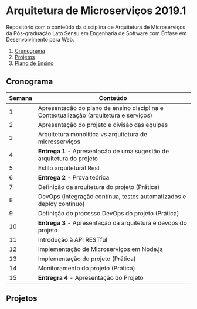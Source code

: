 # Arquitetura de Microserviços 2019.1

Repositório com o conteúdo da disciplina de Arquitetura de Microserviços da Pós-graduação Lato Sensu em Engenharia de Software com Ênfase em Desenvolvimento para Web.

  1. [Cronograma](#cronograma)
  1. [Projetos](#projetos)
  1. [Plano de Ensino](https://github.com/prof-jesiel-viana/microservicos-2019-1/blob/master/Plano%20de%20ensino.pdf)


  ## Cronograma

| Semana | Conteúdo |
| ------ | ------ |
| 1 | Apresentacão do plano de ensino disciplina e Contextualização (arquitetura e serviços) |
| 2 | Apresentação do projeto e divisão das equipes |
| 3 | Arquitetura monolítica vs arquitetura de microsserviços |
| 4 | **Entrega 1** - Apresentação de uma sugestão de arquitetura do projeto  |
| 5 | Estilo arquitetural Rest |
| 6 | **Entrega 2** - Prova teórica |
| 7 | Definição da arquitetura do projeto (Prática) |
| 8 | DevOps (integração contínua, testes automatizados e deploy contínuo) |
| 9 | Definição do processo DevOps do projeto (Prática) |
| 10 |  **Entrega 3** - Apresentação da arquitetura e devops do projeto  |
| 11 | Introdução à API RESTful |
| 12 | Implementação de Microserviços em Node.js |
| 13 |  Implementação do projeto  (Prática) |
| 14 |  Monitoramento do projeto   (Prática) |
| 15 |  **Entregra 4** - Apresentação do Projeto |


  ## Projetos

